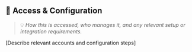 ## 🔐 Access & Configuration
> 💡 *How this is accessed, who manages it, and any relevant setup or integration requirements.*

[Describe relevant accounts and configuration steps]
